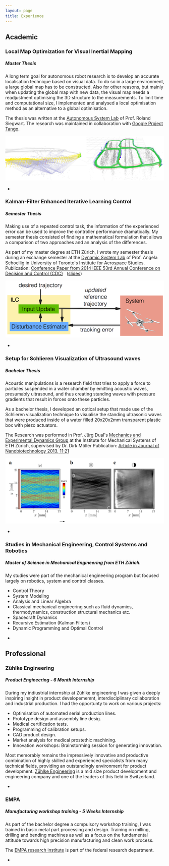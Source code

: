 ```yaml
---
layout: page
title: Experience
---
```


## Academic
### Local Map Optimization for Visual Inertial Mapping
##### Master Thesis
A long term goal for autonomous robot research is to develop an accurate localisation technique based on visual data. To do so in a large environment, a large global map has to be constructed.
Also for other reasons, but mainly when updating the global map with new data, the visual map needs a readjustment optimising the 3D structure to the measurements.
To limit time and computational size, I implemented and analysed a local optimisation method as an alternative to a global optimisation.

The thesis was written at the [Autonomous System Lab](http://www.asl.ethz.ch) of Prof. Roland Siegwart. The research was maintained in collaboration with [Google Project Tango](https://www.google.com/atap/project-tango/).

![Visual Inertial Mapping](/assets/VIMap.jpg)

-

### Kalman-Filter Enhanced Iterative Learning Control
##### Semester Thesis
Making use of a repeated control task, the information of the experienced error can be used to improve the controller performance dramatically.
My semester thesis consisted of finding a mathematical formulation that allows a comparison of two approaches and an analysis of the differences.

As part of my master degree at ETH Zürich, I wrote my semester thesis during an exchange semester at the [Dynamic System Lab](http://schoellig.name) of Prof. Angela Schoellig in University of Toronto's Institute for Aerospace Studies.
Publication: [Conference Paper from 2014 IEEE 53rd Annual Conference on Decision and Control (CDC)](http://ieeexplore.ieee.org/xpl/articleDetails.jsp?reload=true&arnumber=7039947) &nbsp; ([slides](http://www.dynsyslab.org/wp-content/papercite-data/slides/degen-cdc14-slides.pdf))

![Iterative Learning Control](/assets/ILC.png)

  -


### Setup for Schlieren Visualization of Ultrasound waves
##### Bachelor Thesis

Acoustic manipulations is a research field that tries to apply a force to particles suspended in a water chamber by emitting acoustic waves, presumably ultrasound, and thus creating standing waves with pressure gradients that result in forces onto these particles.

As a bachelor thesis, I developed an optical setup that made use of the Schlieren visualization technique to visualise the standing ultrasonic waves that were produced inside of a water filled 20x20x2mm transparent plastic box with piezo actuators.

The Research was performed in Prof. Jürg Dual's [Mechanics and Experimental Dynamics Group](http://www.zfm.ethz.ch/e/exp-dyn/) at the Institute for Mechanical Systems of ETH Zürich, supervised by Dr. Dirk Möller
  Publication: [Article in Journal of Nanobiotechnology 2013, 11:21](http://www.jnanobiotechnology.com/content/11/1/21/)

![Iterative Learning Control](/assets/schlieren.png)

-

### Studies in Mechanical Engineering, Control Systems and Robotics
##### Master of Science in Mechanical Engineering from ETH Zürich.

My studies were part of the mechanical engineering program but focused largely on robotics, system and control classes.

* Control Theory
* System Modeling
* Analysis and Linear Algebra
* Classical mechanical engineering such as fluid dynamics, thermodynamics, construction structural mechanics etc.
* Spacecraft Dynamics
* Recursive Estimation (Kalman Filters)
* Dynamic Programming and Optimal Control

-

## Professional
### Zühlke Engineering
##### Product Engineering - 6 Month Internship

During my indiustrial internship at Zühlke engineering I was given a  deeply inspiring insight in product developememnt, interdisciplinary collaboration and industrial production. I had the opportunty to work on various projects:
  * Optimisation of automated serial production lines.
  * Prototype design and assembly line desig.
  * Medical certification tests.
  * Programming of calibration setups.
  * CAD product design.
  * Market analysis for medical prostethic machining.
  * Innovation workshops: Brainstorming session for generating innovation.

Most memorably remains the impressively innovative and productive combination of highly skilled and experienced specialists from many technical fields, providing an outstandingly environment for product development.
[Zühlke Engineering](http://www.zuehlke.ch) is a mid size product development and engineering company and one of the leaders of this field in Switzerland.

-

### EMPA
##### Manufacturing workshop training - 5 Weeks Internship
As part of the bachelor degree a compulsory workshop training, I was trained in basic metal part processing and design. Training on milling, drilling and bending machines as well as a focus on the fundamental attitude towards high precision manufacturing and clean work process.

The [EMPA research institute](http://www.empa.ch) is part of the federal research department.

-
